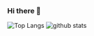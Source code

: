 ### Hi there 👋

<!--
**NUISTGY/NUISTGY** is a ✨ _special_ ✨ repository because its `README.md` (this file) appears on your GitHub profile.

Here are some ideas to get you started:

- 🔭 I’m currently working on ...
- 🌱 I’m currently learning ...
- 👯 I’m looking to collaborate on ...
- 🤔 I’m looking for help with ...
- 💬 Ask me about ...
- 📫 How to reach me: ...
- 😄 Pronouns: ...
- ⚡ Fun fact: ...
-->
![Top Langs](https://github-readme-stats.vercel.app/api/top-langs/?username=NUISTGY&show_icons=true&bg_color=30,e96443,904e95&title_color=fff&text_color=fff) ![github stats](https://github-readme-stats.vercel.app/api?username=NUISTGY&count_private=true&show_icons=true&bg_color=30,e96443,904e95&title_color=fff&text_color=fff&line_height=40)
